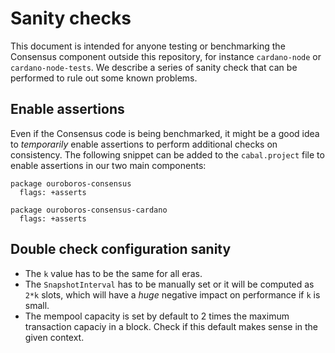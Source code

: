 # Sanity checks 

This document is intended for anyone testing or benchmarking the Consensus component  outside this repository, for instance `cardano-node` or `cardano-node-tests`. We describe a series of sanity check that can be performed to rule out some known problems. 


## Enable assertions 

Even if the Consensus code is being benchmarked, it might be a good idea to *temporarily* enable assertions to perform additional checks on consistency.
The following snippet can be added to the `cabal.project` file to enable assertions in our two main components:

```cabal
package ouroboros-consensus
  flags: +asserts

package ouroboros-consensus-cardano
  flags: +asserts
```

## Double check configuration sanity

- The `k` value has to be the same for all eras.
- The `SnapshotInterval` has to be manually set or it will be computed as `2*k` slots, which will have a *huge* negative impact on performance if `k` is small.
- The mempool capacity is set by default to 2 times the maximum transaction capaciy in a block. Check if this default makes sense in the given context.
